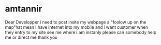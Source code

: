 # amtannir
Dear Developper i need to post insite my webpage a "foolow up on the map"hat mean i have internet into my mobile and i want customer when they entry to my site see me where i am instanly please can somebody help me or direct me thank you 
